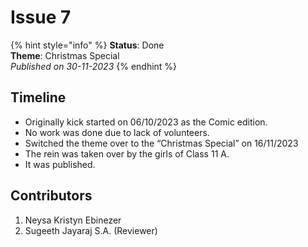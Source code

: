 # Issue 7

{% hint style="info" %}
**Status**: Done \
**Theme**: Christmas Special\
_Published on 30-11-2023_
{% endhint %}

## Timeline

* Originally kick started on 06/10/2023 as the Comic edition.
* No work was done due to lack of volunteers.
* Switched the theme over to the “Christmas Special” on 16/11/2023
* The rein was taken over by the girls of Class 11 A.
* It was published.

## Contributors

1. Neysa Kristyn Ebinezer
2. Sugeeth Jayaraj S.A. (Reviewer)

